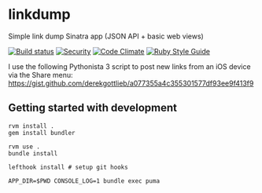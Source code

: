 # linkdump
Simple link dump Sinatra app (JSON API + basic web views)

[![Build status](https://circleci.com/gh/derekgottlieb/linkdump.svg?style=svg)](https://circleci.com/gh/derekgottlieb/linkdump)
[![Security](https://hakiri.io/github/derekgottlieb/linkdump/main.svg)](https://hakiri.io/github/derekgottlieb/linkdump/main)
[![Code Climate](https://codeclimate.com/github/derekgottlieb/linkdump/badges/gpa.svg)](https://codeclimate.com/github/derekgottlieb/linkdump)
[![Ruby Style Guide](https://img.shields.io/badge/code_style-standard-brightgreen.svg)](https://github.com/testdouble/standard)

I use the following Pythonista 3 script to post new links from an iOS device via the Share menu:
https://gist.github.com/derekgottlieb/a077355a4c355301577df93ee9f413f9

## Getting started with development

```
rvm install .
gem install bundler

rvm use .
bundle install

lefthook install # setup git hooks

APP_DIR=$PWD CONSOLE_LOG=1 bundle exec puma
```
